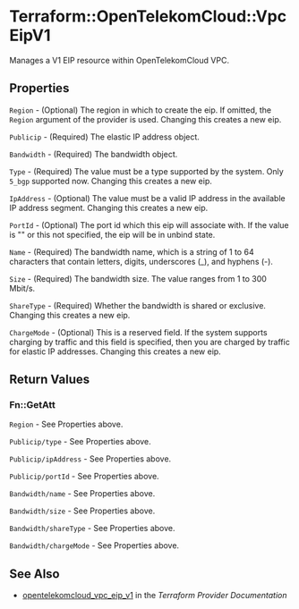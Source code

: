 # Terraform::OpenTelekomCloud::VpcEipV1

Manages a V1 EIP resource within OpenTelekomCloud VPC.

## Properties

`Region` - (Optional) The region in which to create the eip. If omitted, the `Region` argument of the provider is used. Changing this creates a new eip.

`Publicip` - (Required) The elastic IP address object.

`Bandwidth` - (Required) The bandwidth object.

`Type` - (Required) The value must be a type supported by the system. Only `5_bgp` supported now. Changing this creates a new eip.

`IpAddress` - (Optional) The value must be a valid IP address in the available IP address segment. Changing this creates a new eip.

`PortId` - (Optional) The port id which this eip will associate with. If the value is "" or this not specified, the eip will be in unbind state.

`Name` - (Required) The bandwidth name, which is a string of 1 to 64 characters that contain letters, digits, underscores (_), and hyphens (-).

`Size` - (Required) The bandwidth size. The value ranges from 1 to 300 Mbit/s.

`ShareType` - (Required) Whether the bandwidth is shared or exclusive. Changing this creates a new eip.

`ChargeMode` - (Optional) This is a reserved field. If the system supports charging by traffic and this field is specified, then you are charged by traffic for elastic IP addresses. Changing this creates a new eip.


## Return Values

### Fn::GetAtt

`Region` - See Properties above.

`Publicip/type` - See Properties above.

`Publicip/ipAddress` - See Properties above.

`Publicip/portId` - See Properties above.

`Bandwidth/name` - See Properties above.

`Bandwidth/size` - See Properties above.

`Bandwidth/shareType` - See Properties above.

`Bandwidth/chargeMode` - See Properties above.

## See Also

* [opentelekomcloud_vpc_eip_v1](https://www.terraform.io/docs/providers/opentelekomcloud/r/vpc_eip_v1.html) in the _Terraform Provider Documentation_
